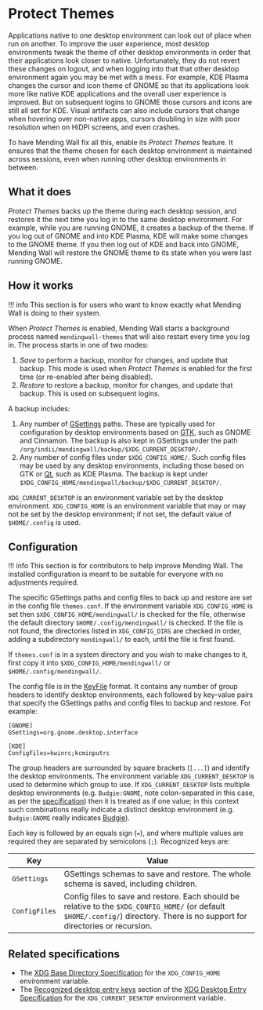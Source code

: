 # Protect Themes

Applications native to one desktop environment can look out of place when run on another. To improve the user experience, most desktop environments tweak the theme of other desktop environments in order that their applications look closer to native. Unfortunately, they do not revert these changes on logout, and when logging into that that other desktop environment again you may be met with a mess. For example, KDE Plasma changes the cursor and icon theme of GNOME so that its applications look more like native KDE applications and the overall user experience is improved. But on subsequent logins to GNOME those cursors and icons are still all set for KDE. Visual artifacts can also include cursors that change when hovering over non-native apps, cursors doubling in size with poor resolution when on HiDPI screens, and even crashes.

To have Mending Wall fix all this, enable its *Protect Themes* feature. It ensures that the theme chosen for each desktop environment is maintained across sessions, even when running other desktop environments in between.


## What it does

*Protect Themes* backs up the theme during each desktop session, and restores it the next time you log in to the same desktop environment. For example, while you are running GNOME, it creates a backup of the theme. If you log out of GNOME and into KDE Plasma, KDE will make some changes to the GNOME theme. If you then log out of KDE and back into GNOME, Mending Wall will restore the GNOME theme to its state when you were last running GNOME.


## How it works

!!! info
    This section is for users who want to know exactly what Mending Wall is doing to their system.

When *Protect Themes* is enabled, Mending Wall starts a background process named `mendingwall-themes` that will also restart every time you log in. The process starts in one of two modes:

1. *Save* to perform a backup, monitor for changes, and update that backup. This mode is used when *Protect Themes* is enabled for the first time (or re-enabled after being disabled).
2. *Restore* to restore a backup, monitor for changes, and update that backup. This is used on subsequent logins.

A backup includes:

1. Any number of [GSettings](https://docs.gtk.org/gio/class.Settings.html) paths. These are typically used for configuration by desktop environments based on [GTK](https://gtk.org), such as GNOME and Cinnamon. The backup is also kept in GSettings under the path `/org/indii/mendingwall/backup/$XDG_CURRENT_DESKTOP/`.
2. Any number of config files under `$XDG_CONFIG_HOME/`. Such config files may be used by any desktop environments, including those based on GTK or [Qt](https://contribute.qt-project.org/), such as KDE Plasma. The backup is kept under `$XDG_CONFIG_HOME/mendingwall/backup/$XDG_CURRENT_DESKTOP/`.

`XDG_CURRENT_DESKTOP` is an environment variable set by the desktop environment. `XDG_CONFIG_HOME` is an environment variable that may or may not be set by the desktop environment; if not set, the default value of `$HOME/.config` is used.


## Configuration

!!! info
    This section is for contributors to help improve Mending Wall. The installed configuration is meant to be suitable for everyone with no adjustments required.

The specific GSettings paths and config files to back up and restore are set in the config file `themes.conf`. If the environment variable `XDG_CONFIG_HOME` is set then `$XDG_CONFIG_HOME/mendingwall/` is checked for the file, otherwise the default directory `$HOME/.config/mendingwall/` is checked. If the file is not found, the directories listed in `XDG_CONFIG_DIRS` are checked in order, adding a subdirectory `mendingwall/` to each, until the file is first found.

If `themes.conf` is in a system directory and you wish to make changes to it, first copy it into `$XDG_CONFIG_HOME/mendingwall/` or `$HOME/.config/mendingwall/`.

The config file is in the [KeyFile](https://docs.gtk.org/glib/struct.KeyFile.html) format. It contains any number of group headers to identify desktop environments, each followed by key-value pairs that specify the GSettings paths and config files to backup and restore. For example:
```
[GNOME]
GSettings=org.gnome.desktop.interface

[KDE]
ConfigFiles=kwinrc;kcminputrc
```

The group headers are surrounded by square brackets (`[...]`) and identify the desktop environments. The environment variable `XDG_CURRENT_DESKTOP` is used to determine which group to use. If `XDG_CURRENT_DESKTOP` lists multiple desktop environments (e.g. `Budgie:GNOME`, note colon-separated in this case, as per the [specification](https://specifications.freedesktop.org/desktop-entry-spec/latest/)) then it is treated as if one value; in this context such combinations really indicate a distinct desktop environment (e.g. `Budgie:GNOME` really indicates [Budgie](https://buddiesofbudgie.org/)).

Each key is followed by an equals sign (`=`), and where multiple values are required they are separated by semicolons (`;`). Recognized keys are:

| Key | Value |
| --- | ----- |
| `GSettings` | GSettings schemas to save and restore. The whole schema is saved, including children. |
| `ConfigFiles` | Config files to save and restore. Each should be relative to the `$XDG_CONFIG_HOME/` (or default `$HOME/.config/`) directory. There is no support for directories or recursion. |


## Related specifications

* The [XDG Base Directory Specification](https://specifications.freedesktop.org/basedir-spec/latest/) for the `XDG_CONFIG_HOME` environment variable.
* The [Recognized desktop entry keys](https://specifications.freedesktop.org/desktop-entry-spec/latest/recognized-keys.html) section of the [XDG Desktop Entry Specification](https://specifications.freedesktop.org/desktop-entry-spec/latest/) for the `XDG_CURRENT_DESKTOP` environment variable.

